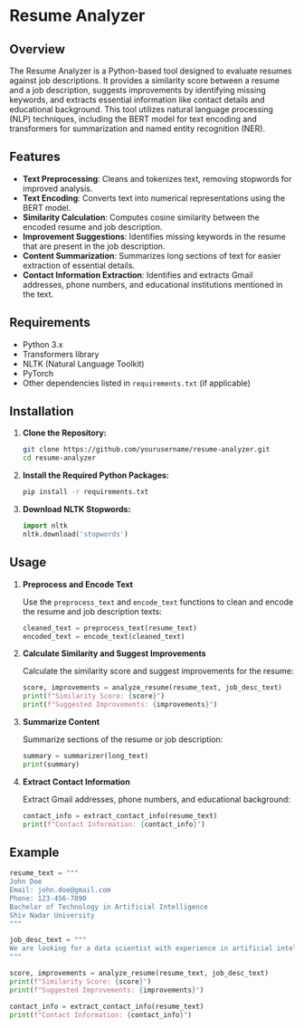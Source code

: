 # Resume Analyzer

## Overview

The Resume Analyzer is a Python-based tool designed to evaluate resumes against job descriptions. It provides a similarity score between a resume and a job description, suggests improvements by identifying missing keywords, and extracts essential information like contact details and educational background. This tool utilizes natural language processing (NLP) techniques, including the BERT model for text encoding and transformers for summarization and named entity recognition (NER).

## Features

- **Text Preprocessing**: Cleans and tokenizes text, removing stopwords for improved analysis.
- **Text Encoding**: Converts text into numerical representations using the BERT model.
- **Similarity Calculation**: Computes cosine similarity between the encoded resume and job description.
- **Improvement Suggestions**: Identifies missing keywords in the resume that are present in the job description.
- **Content Summarization**: Summarizes long sections of text for easier extraction of essential details.
- **Contact Information Extraction**: Identifies and extracts Gmail addresses, phone numbers, and educational institutions mentioned in the text.

## Requirements

- Python 3.x
- Transformers library
- NLTK (Natural Language Toolkit)
- PyTorch
- Other dependencies listed in `requirements.txt` (if applicable)

## Installation

1. **Clone the Repository:**

    ```bash
    git clone https://github.com/yourusername/resume-analyzer.git
    cd resume-analyzer
    ```

2. **Install the Required Python Packages:**

    ```bash
    pip install -r requirements.txt
    ```

3. **Download NLTK Stopwords:**

    ```python
    import nltk
    nltk.download('stopwords')
    ```

## Usage

1. **Preprocess and Encode Text**

   Use the `preprocess_text` and `encode_text` functions to clean and encode the resume and job description texts:

    ```python
    cleaned_text = preprocess_text(resume_text)
    encoded_text = encode_text(cleaned_text)
    ```

2. **Calculate Similarity and Suggest Improvements**

   Calculate the similarity score and suggest improvements for the resume:

    ```python
    score, improvements = analyze_resume(resume_text, job_desc_text)
    print(f"Similarity Score: {score}")
    print(f"Suggested Improvements: {improvements}")
    ```

3. **Summarize Content**

   Summarize sections of the resume or job description:

    ```python
    summary = summarizer(long_text)
    print(summary)
    ```

4. **Extract Contact Information**

   Extract Gmail addresses, phone numbers, and educational background:

    ```python
    contact_info = extract_contact_info(resume_text)
    print(f"Contact Information: {contact_info}")
    ```

## Example

```python
resume_text = """
John Doe
Email: john.doe@gmail.com
Phone: 123-456-7890
Bachelor of Technology in Artificial Intelligence
Shiv Nadar University
"""

job_desc_text = """
We are looking for a data scientist with experience in artificial intelligence, machine learning, and data analysis.
"""

score, improvements = analyze_resume(resume_text, job_desc_text)
print(f"Similarity Score: {score}")
print(f"Suggested Improvements: {improvements}")

contact_info = extract_contact_info(resume_text)
print(f"Contact Information: {contact_info}")
